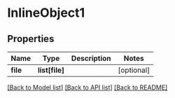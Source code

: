 # InlineObject1

## Properties
Name | Type | Description | Notes
------------ | ------------- | ------------- | -------------
**file** | **list[file]** |  | [optional] 

[[Back to Model list]](../README.md#documentation-for-models) [[Back to API list]](../README.md#documentation-for-api-endpoints) [[Back to README]](../README.md)


